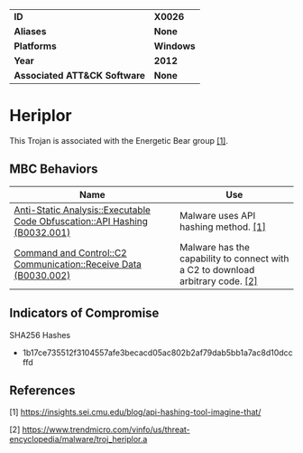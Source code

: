 
<table>
<tr>
<td><b>ID</b></td>
<td><b>X0026</b></td>
</tr>
<tr>
<td><b>Aliases</b></td>
<td><b>None</b></td>
</tr>
<tr>
<td><b>Platforms</b></td>
<td><b>Windows</b></td>
</tr>
<tr>
<td><b>Year</b></td>
<td><b>2012</b></td>
</tr>
<tr>
<td><b>Associated ATT&CK Software</b></td>
<td><b>None</b></td>
</tr>
</table>


# Heriplor

This Trojan is associated with the Energetic Bear group  [[1]](#1).

## MBC Behaviors

|Name|Use|
|---|---|
|[Anti-Static Analysis::Executable Code Obfuscation::API Hashing (B0032.001)](../anti-static-analysis/executable-code-obfuscation.md)|Malware uses API hashing method.	 [[1]](#1)|
|[Command and Control::C2 Communication::Receive Data (B0030.002)](../command-and-control/c2-communication.md)|Malware has the capability to connect with a C2 to download arbitrary code. [[2]](#2)|

## Indicators of Compromise

SHA256 Hashes
- 1b17ce735512f3104557afe3becacd05ac802b2af79dab5bb1a7ac8d10dccffd

## References

<a name="1">[1]</a> https://insights.sei.cmu.edu/blog/api-hashing-tool-imagine-that/

<a name="2">[2]</a> https://www.trendmicro.com/vinfo/us/threat-encyclopedia/malware/troj_heriplor.a
